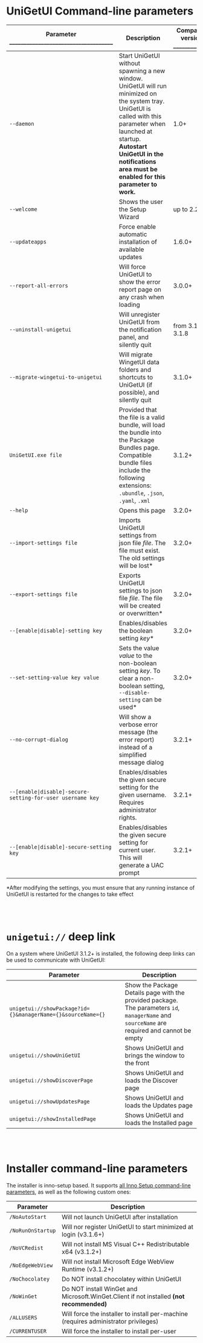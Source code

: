 # UniGetUI Command-line parameters

| Parameter ____________________________________ | Description | Compatible versions  ______________  |
| ---------------------- | ---------- | ------- |
| `--daemon` | Start UniGetUI without spawning a new window. UniGetUI will run minimized on the system tray. UniGetUI is called with this parameter when launched at startup. **Autostart UniGetUI in the notifications area must be enabled for this parameter to work.** | 1.0+ |
| `--welcome` | Shows the user the Setup Wizard | up to 2.2.0 |
| `--updateapps` | Force enable automatic installation of available updates | 1.6.0+ |
| `--report-all-errors` | Will force UniGetUI to show the error report page on any crash when loading | 3.0.0+ |
| `--uninstall-unigetui` | Will unregister UniGetUI from the notification panel, and silently quit | from 3.1.0 to 3.1.8 |
| `--migrate-wingetui-to-unigetui` | Will migrate WingetUI data folders and shortcuts to UniGetUI (if possible), and silently quit | 3.1.0+ |
| `UniGetUI.exe file` | Provided that the file is a valid bundle, will load the bundle into the Package Bundles page. Compatible bundle files include the following extensions: `.ubundle`, `.json`, `.yaml`, `.xml` | 3.1.2+ |
| `--help` | Opens this page | 3.2.0+ |
| `--import-settings file` | Imports UniGetUI settings from json file _file_. The file must exist. The old settings will be lost* | 3.2.0+ |
| `--export-settings file` |  Exports UniGetUI settings to json file _file_. The file will be created or overwritten* | 3.2.0+ |
| `--[enable\|disable]-setting key` | Enables/disables the boolean setting _key_* | 3.2.0+ |
| `--set-setting-value key value` | Sets the value _value_ to the non-boolean setting _key_. To clear a non-boolean setting, `--disable-setting` can be used* | 3.2.0+ |
| `--no-corrupt-dialog` | Will show a verbose error message (the error report) instead of a simplified message dialog | 3.2.1+ |
| `--[enable\|disable]-secure-setting-for-user username key` | Enables/disables the given secure setting for the given username. Requires administrator rights.  | 3.2.1+ | 
| `--[enable\|disable]-secure-setting key` | Enables/disables the given secure setting for current user. This will generate a UAC prompt  | 3.2.1+ | 


\*After modifying the settings, you must ensure that any running instance of UniGetUI is restarted for the changes to take effect

<br><br>
# `unigetui://` deep link
On a system where UniGetUI 3.1.2+ is installed, the following deep links can be used to communicate with UniGetUI:

| Parameter                                           | Description |
| --------------------------------------------------- | ---------- |
| `unigetui://showPackage?id={}&managerName={}&sourceName={}` | Show the Package Details page with the provided package. <br>The parameters `id`, `managerName` and `sourceName` are<br> required and cannot be empty |
| `unigetui://showUniGetUI` | Shows UniGetUI and brings the window to the front |
| `unigetui://showDiscoverPage` | Shows UniGetUI and loads the Discover page | 
| `unigetui://showUpdatesPage` | Shows UniGetUI and loads the Updates page | 
| `unigetui://showInstalledPage` | Shows UniGetUI and loads the Installed page | 

<br><br>

# Installer command-line parameters 
The installer is inno-setup based. It supports [all Inno Setup command-line parameters](https://jrsoftware.org/ishelp/index.php?topic=setupcmdline), as well as the following custom ones:

| Parameter                                           | Description |
| --------------------------------------------------- | ---------- |
| `/NoAutoStart` | Will not launch UniGetUI after installation |
| `/NoRunOnStartup` | Will nor register UniGetUI to start minimized at login (v3.1.6+) |
| `/NoVCRedist` | Will not install MS Visual C++ Redistributable x64 (v3.1.2+) |
| `/NoEdgeWebView` | Will not install Microsoft Edge WebView Runtime (v3.1.2+) |
| `/NoChocolatey` | Do NOT install chocolatey within UniGetUI | 
| `/NoWinGet` | Do NOT install WinGet and Microsoft.WinGet.Client if not installed **(not recommended)** | 
| `/ALLUSERS` | Will force the installer to install per-machine (requires administrator privileges) |
| `/CURRENTUSER` | Will force the installer to install per-user | 
